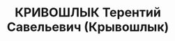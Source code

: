 ---
title: КРИВОШЛЫК Терентий Савельевич (Крывошлык)
description: 'Род. в 1892, с. Арзгир, русский, обр.: низшее, бывший член ВКП(б). Проживал:
  с. Арзгир. Директор маслозавода

  Арестован 02.10.1937. Приговор: ВМН. Расстрелян'
---